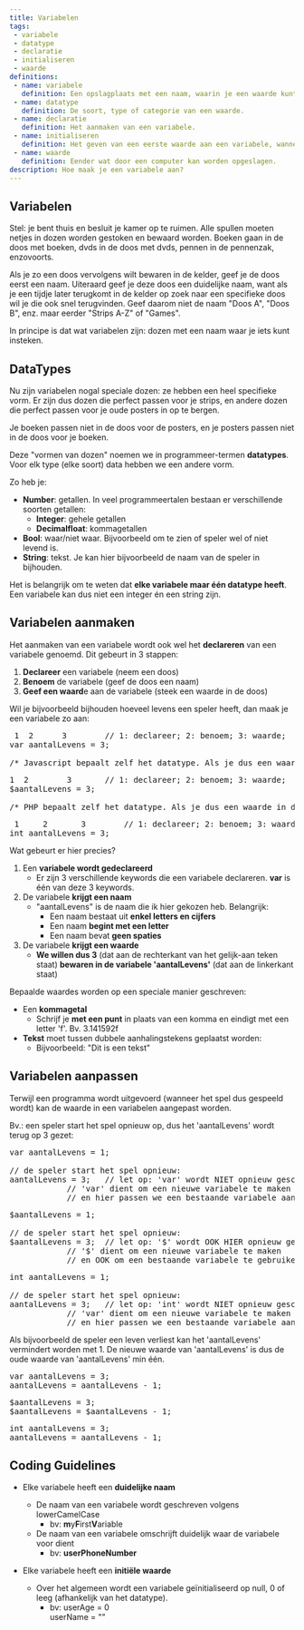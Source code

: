 ```yaml
---
title: Variabelen
tags: 
 - variabele
 - datatype
 - declaratie
 - initialiseren
 - waarde
definitions: 
 - name: variabele
   definition: Een opslagplaats met een naam, waarin je een waarde kunt opslaan.
 - name: datatype
   definition: De soort, type of categorie van een waarde.
 - name: declaratie
   definition: Het aanmaken van een variabele.
 - name: initialiseren
   definition: Het geven van een eerste waarde aan een variabele, wanneer die voor het eerst wordt aangemaakt.
 - name: waarde
   definition: Eender wat door een computer kan worden opgeslagen.
description: Hoe maak je een variabele aan?
---
```



## Variabelen

Stel: je bent thuis en besluit je kamer op te ruimen. Alle spullen moeten netjes in dozen worden gestoken en bewaard worden. Boeken gaan in de doos met boeken, dvds in de doos met dvds, pennen in de pennenzak, enzovoorts.

Als je zo een doos vervolgens wilt bewaren in de kelder, geef je de doos eerst een naam. Uiteraard geef je deze doos een duidelijke naam, want als je een tijdje later terugkomt in de kelder op zoek naar een specifieke doos wil je die ook snel terugvinden. Geef daarom niet de naam "Doos A", "Doos B", enz. maar eerder "Strips A-Z" of "Games".

In principe is dat wat variabelen zijn: dozen met een naam waar je iets kunt insteken.

## DataTypes

Nu zijn variabelen nogal speciale dozen: ze hebben een heel specifieke vorm. Er zijn dus dozen die perfect passen voor je strips, en andere dozen die perfect passen voor je oude posters in op te bergen.

Je boeken passen niet in de doos voor de posters, en je posters passen niet in de doos voor je boeken.

Deze "vormen van dozen" noemen we in programmeer-termen **datatypes**. Voor elk type (elke soort) data hebben we een andere vorm.

Zo heb je:
 - **Number**: getallen. In veel programmeertalen bestaan er verschillende soorten getallen:
   - **Integer**: gehele getallen
   - **<span class=" lang lang-JS lang-PHP">Decimal</span><span class=" lang lang-CS">float</span>**: kommagetallen
 - **Bool**: waar/niet waar. Bijvoorbeeld om te zien of speler wel of niet levend is.
 - **String**: tekst. Je kan hier bijvoorbeeld de naam van de speler in bijhouden.

Het is belangrijk om te weten dat **elke variabele maar één datatype heeft**. Een variabele kan dus niet een integer én een string zijn.

## Variabelen aanmaken

Het aanmaken van een variabele wordt ook wel het **declareren** van een variabele genoemd. Dit gebeurt in 3 stappen:

 1. **Declareer** een variabele (neem een doos)
 2. **Benoem** de variabele (geef de doos een naam)
 3. **Geef een waard**e aan de variabele (steek een waarde in de doos)
 
Wil je bijvoorbeeld bijhouden hoeveel levens een speler heeft, dan maak je een variabele zo aan:

<pre class="prettyprint linenums lang lang-JS">
 1	2	   3		// 1: declareer; 2: benoem; 3: waarde;
var aantalLevens = 3;

/* Javascript bepaalt zelf het datatype. Als je dus een waarde in de doos steekt, zal javascript de vorm van de doos zelf aanpassen, afhankelijk van wat je erin steekt. */
</pre>
<pre class="prettyprint linenums lang lang-PHP">
1  2	   	3		// 1: declareer; 2: benoem; 3: waarde;
$aantalLevens = 3;

/* PHP bepaalt zelf het datatype. Als je dus een waarde in de doos steekt, zal javascript de vorm van de doos zelf aanpassen, afhankelijk van wat je erin steekt. */
</pre>
<pre class="prettyprint linenums lang lang-CS">
 1	   2	   3		// 1: declareer; 2: benoem; 3: waarde;
int aantalLevens = 3;
</pre>
 
 Wat gebeurt er hier precies?
 1. Een **variabele wordt gedeclareerd**
    - Er zijn 3 verschillende keywords die een variabele declareren. **var** is één van deze 3 keywords.
 2. De variabele **krijgt een naam**
    - "aantalLevens" is de naam die ik hier gekozen heb. Belangrijk:
      - Een naam bestaat uit **enkel letters en cijfers**
      - Een naam **begint met een letter**
      - Een naam bevat **geen spaties**
 3. De variabele **krijgt een waarde**
    - **We willen dus 3** (dat aan de rechterkant van het gelijk-aan teken staat) **bewaren in de variabele 'aantalLevens'** (dat aan de linkerkant staat)

Bepaalde waardes worden op een speciale manier geschreven:

 - Een **kommagetal**
   - Schrijf je **met een punt** in plaats van een komma
   <span class=" lang lang-CS"> en eindigt met een letter 'f'. Bv. 3.141592f</span>
 - **Tekst** moet tussen dubbele aanhalingstekens geplaatst worden: 
   - Bijvoorbeeld: "Dit is een tekst"

## Variabelen aanpassen

Terwijl een programma wordt uitgevoerd (wanneer het spel dus gespeeld wordt) kan de waarde in een variabelen aangepast worden.

Bv.: een speler start het spel opnieuw op, dus het 'aantalLevens' wordt terug op 3 gezet:

<pre class="prettyprint linenums lang lang-JS">
var aantalLevens = 1;

// de speler start het spel opnieuw:
aantalLevens = 3; 	// let op: 'var' wordt NIET opnieuw geschreven!
			// 'var' dient om een nieuwe variabele te maken
			// en hier passen we een bestaande variabele aan
</pre>
<pre class="prettyprint linenums lang lang-PHP">
$aantalLevens = 1;

// de speler start het spel opnieuw:
$aantalLevens = 3;	// let op: '$' wordt OOK HIER opnieuw geschreven!
			// '$' dient om een nieuwe variabele te maken
			// en OOK om een bestaande variabele te gebruiken!
</pre>
<pre class="prettyprint linenums lang lang-CS">
int aantalLevens = 1;

// de speler start het spel opnieuw:
aantalLevens = 3; 	// let op: 'int' wordt NIET opnieuw geschreven!
			// 'var' dient om een nieuwe variabele te maken
			// en hier passen we een bestaande variabele aan
</pre>

Als bijvoorbeeld de speler een leven verliest kan het 'aantalLevens' vermindert worden met 1. 
De nieuwe waarde van 'aantalLevens' is dus de oude waarde van 'aantalLevens' min één.

<pre class="prettyprint linenums lang lang-JS">
var aantalLevens = 3;
aantalLevens = aantalLevens - 1;
</pre>
<pre class="prettyprint linenums lang lang-PHP">
$aantalLevens = 3;
$aantalLevens = $aantalLevens - 1;
</pre>
<pre class="prettyprint linenums lang lang-CS">
int aantalLevens = 3;
aantalLevens = aantalLevens - 1;
</pre>

## Coding Guidelines

 - Elke variabele heeft een **duidelijke naam**
   - De naam van een variabele wordt geschreven volgens lowerCamelCase
     - bv: 	**m**y**F**irst**V**ariable
   - De naam van een variabele omschrijft duidelijk waar de variabele voor dient
     - bv: 	**userPhoneNumber**


 - Elke variabele heeft een **initiële waarde**
   - Over het algemeen wordt een variabele geïnitialiseerd op null, 0 of leeg (afhankelijk van het datatype).
     - bv:	userAge = 0<br>
	      	userName = ""
